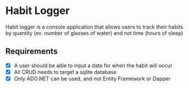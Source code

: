 # Habit Logger

Habit logger is a console application that allows users to track their habits by quantity (ex. number of glasses of water) and not time (hours of sleep)

## Requirements
- [x] A user should be able to input a date for when the habit will occur
- [x] All CRUD needs to target a sqlite database
- [x] Only ADO.NET can be used, and not Entity Framework or Dapper
